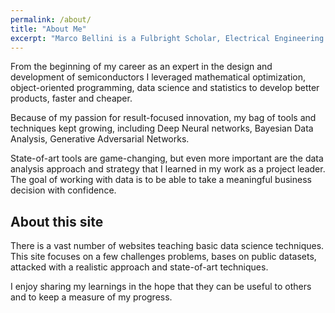 ```yaml
---
permalink: /about/
title: "About Me"
excerpt: "Marco Bellini is a Fulbright Scholar, Electrical Engineering PhD, MBA, with solid experience in data science, statistics, and business analysis."
---
```


From the beginning of my career as an expert in the design and development of semiconductors I leveraged mathematical optimization, object-oriented programming, data science and statistics to develop better products, faster and cheaper.


Because of my passion for result-focused innovation, my bag of tools and techniques kept growing, including Deep Neural networks, Bayesian Data Analysis,  Generative Adversarial Networks.


State-of-art tools are game-changing, but even more important are the data analysis approach and strategy that I learned in my work as a project leader. The goal of working with data is to be able to take a meaningful business decision with confidence. 


## About this site

There is a vast number of websites teaching basic data science techniques. This site focuses on a few challenges problems, bases on public datasets, attacked with a realistic approach and state-of-art techniques.


I enjoy sharing my learnings in the hope that they can be useful to others and to keep a measure of my progress.


